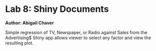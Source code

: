 # Lab 8: Shiny Documents
**Author: Abigail Chaver**

Simple regression of TV, Newspaper, or Radio against Sales from the Advertising$
Shiny app allows viewer to select any factor and view the resulting plot.


